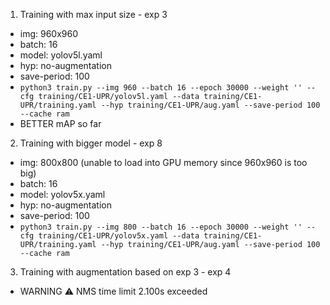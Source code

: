 1. Training with max input size - exp 3
  - img: 960x960
  - batch: 16
  - model: yolov5l.yaml
  - hyp: no-augmentation
  - save-period: 100
  - `python3 train.py --img 960 --batch 16 --epoch 30000 --weight '' --cfg training/CE1-UPR/yolov5l.yaml --data training/CE1-UPR/training.yaml --hyp training/CE1-UPR/aug.yaml --save-period 100 --cache ram`
  - BETTER mAP so far

2. Training with bigger model - exp 8
  - img: 800x800 (unable to load into GPU memory since 960x960 is too big)
  - batch: 16
  - model: yolov5x.yaml
  - hyp: no-augmentation
  - save-period: 100
  - `python3 train.py --img 800 --batch 16 --epoch 30000 --weight '' --cfg training/CE1-UPR/yolov5x.yaml --data training/CE1-UPR/training.yaml --hyp training/CE1-UPR/aug.yaml --save-period 100 --cache ram`

3. Training with augmentation based on exp 3 - exp 4
  - WARNING ⚠️ NMS time limit 2.100s exceeded
